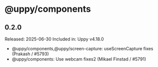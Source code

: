 # @uppy/components

## 0.2.0

Released: 2025-06-30
Included in: Uppy v4.18.0

- @uppy/components,@uppy/screen-capture: useScreenCapture fixes (Prakash / #5793)
- @uppy/components: Use webcam fixes2 (Mikael Finstad / #5791)
